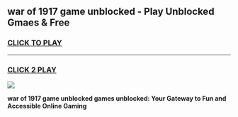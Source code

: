
## war of 1917 game unblocked - Play Unblocked Gmaes & Free
<h3>
<a href="https://premium.freeplayer.one?title=war_of_1917_game_unblocked&ref=19F">CLICK TO PLAY</a></h3>
<hr>

<h3>
<a href="https://premium.freeplayer.one?title=war_of_1917_game_unblocked&ref=19F">CLICK 2 PLAY</a>
  
</h3>

<a href="https://premium.freeplayer.one?title=war_of_1917_game_unblocked&ref=19F/"><img src="https://clearcache.store/games.png"></a>


**war of 1917 game unblocked games unblocked: Your Gateway to Fun and Accessible Online Gaming**
